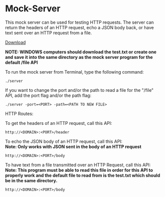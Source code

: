 # Mock-Server
This mock server can be used for testing HTTP requests. The server can return the headers of an HTTP request, echo a JSON body back, or have text sent over an HTTP request from a file.

[Download](https://github.com/akhil-datla/Mock-Server/releases/tag/v1.0)

**NOTE: WINDOWS computers should download the test.txt or create one and save it into the same directory as the mock server program for the default /file API**

To run the mock server from Terminal, type the following command:
```
./server
```
If you want to change the port and/or the path to read a file for the "/file" API, add the port flag and/or the path flag:
```
./server -port=<PORT> -path=<PATH TO NEW FILE>
```

HTTP Routes:

To get the headers of an HTTP request, call this API:
```
http://<DOMAIN>:<PORT>/header
```
To echo the JSON body of an HTTP request, call this API:\
**Note: Only works with JSON sent in the body of an HTTP request**
```
http://<DOMAIN>:<PORT>/body
```
To have text from a file transmitted over an HTTP Request, call this API:\
**Note: This program must be able to read this file in order for this API to properly work and the default file to read from is the test.txt which should be in the same directory.**
```
http://<DOMAIN>:<PORT>/body
```
